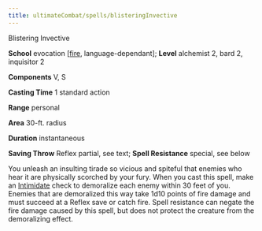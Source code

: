 ```yaml
---
title: ultimateCombat/spells/blisteringInvective
---
```

Blistering Invective

**School** evocation [[fire](monsters/creatureTypes#_fire-subtype), language-dependant]; **Level** alchemist 2, bard 2, inquisitor 2

**Components** V, S

**Casting Time** 1 standard action

**Range** personal

**Area** 30-ft. radius

**Duration** instantaneous

**Saving Throw** Reflex partial, see text; **Spell Resistance** special, see below

You unleash an insulting tirade so vicious and spiteful that enemies who hear it are physically scorched by your fury. When you cast this spell, make an [Intimidate](skills/intimidate#_intimidate) check to demoralize each enemy within 30 feet of you. Enemies that are demoralized this way take 1d10 points of fire damage and must succeed at a Reflex save or catch fire. Spell resistance can negate the fire damage caused by this spell, but does not protect the creature from the demoralizing effect.

